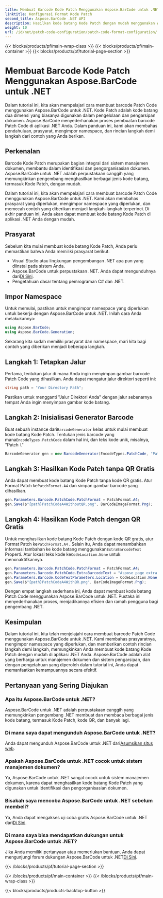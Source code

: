 ```yaml
---
title: Membuat Barcode Kode Patch Menggunakan Aspose.BarCode untuk .NET
linktitle: Konfigurasi Format Kode Patch
second_title: Aspose.BarCode .NET API
description: Hasilkan kode batang Kode Patch dengan mudah menggunakan Aspose.BarCode untuk .NET. Pelajari langkah-langkah membuat kode batang Kode Patch dan menyempurnakan sistem manajemen dokumen Anda. Unduh perpustakaannya sekarang!
weight: 10
url: /id/net/patch-code-configuration/patch-code-format-configuration/
---
```


{{< blocks/products/pf/main-wrap-class >}}
{{< blocks/products/pf/main-container >}}
{{< blocks/products/pf/tutorial-page-section >}}

# Membuat Barcode Kode Patch Menggunakan Aspose.BarCode untuk .NET


Dalam tutorial ini, kita akan mempelajari cara membuat barcode Patch Code menggunakan Aspose.BarCode untuk .NET. Kode Patch adalah kode batang dua dimensi yang biasanya digunakan dalam pengelolaan dan pengarsipan dokumen. Aspose.BarCode menyederhanakan proses pembuatan barcode Patch Code di aplikasi .NET Anda. Dalam panduan ini, kami akan membahas pendahuluan, prasyarat, mengimpor namespace, dan rincian langkah demi langkah dari contoh yang Anda berikan.

## Perkenalan

Barcode Kode Patch merupakan bagian integral dari sistem manajemen dokumen, membantu dalam identifikasi dan pengorganisasian dokumen. Aspose.BarCode untuk .NET adalah perpustakaan canggih yang memungkinkan pengembang menghasilkan berbagai jenis kode batang, termasuk Kode Patch, dengan mudah.

Dalam tutorial ini, kita akan mempelajari cara membuat barcode Patch Code menggunakan Aspose.BarCode untuk .NET. Kami akan membahas prasyarat yang diperlukan, mengimpor namespace yang diperlukan, dan memecah contoh yang diberikan menjadi langkah-langkah terperinci. Di akhir panduan ini, Anda akan dapat membuat kode batang Kode Patch di aplikasi .NET Anda dengan mudah.

## Prasyarat

Sebelum kita mulai membuat kode batang Kode Patch, Anda perlu memastikan bahwa Anda memiliki prasyarat berikut:

- Visual Studio atau lingkungan pengembangan .NET apa pun yang diinstal pada sistem Anda.
-  Aspose.BarCode untuk perpustakaan .NET. Anda dapat mengunduhnya dari[Di Sini](https://releases.aspose.com/barcode/net/).
- Pengetahuan dasar tentang pemrograman C# dan .NET.

## Impor Namespace

Untuk memulai, pastikan untuk mengimpor namespace yang diperlukan untuk bekerja dengan Aspose.BarCode untuk .NET. Inilah cara Anda melakukannya:

```csharp
using Aspose.BarCode;
using Aspose.BarCode.Generation;
```

Sekarang kita sudah memiliki prasyarat dan namespace, mari kita bagi contoh yang diberikan menjadi beberapa langkah.

## Langkah 1: Tetapkan Jalur

Pertama, tentukan jalur di mana Anda ingin menyimpan gambar barcode Patch Code yang dihasilkan. Anda dapat mengatur jalur direktori seperti ini:

```csharp
string path = "Your Directory Path";
```

Pastikan untuk mengganti "Jalur Direktori Anda" dengan jalur sebenarnya tempat Anda ingin menyimpan gambar kode batang.

## Langkah 2: Inisialisasi Generator Barcode

 Buat sebuah instance dari`BarcodeGenerator` kelas untuk mulai membuat kode batang Kode Patch. Tentukan jenis barcode yang mana`EncodeTypes.PatchCode` dalam hal ini, dan teks kode unik, misalnya, "Patch I."

```csharp
BarcodeGenerator gen = new BarcodeGenerator(EncodeTypes.PatchCode, "Patch I");
```

## Langkah 3: Hasilkan Kode Patch tanpa QR Gratis

 Anda dapat membuat kode batang Kode Patch tanpa kode QR gratis. Atur Format Patch ke`PatchFormat.A4` dan simpan gambar barcode yang dihasilkan.

```csharp
gen.Parameters.Barcode.PatchCode.PatchFormat = PatchFormat.A4;
gen.Save($"{path}PatchCodeA4WithoutQR.png", BarCodeImageFormat.Png);
```

## Langkah 4: Hasilkan Kode Patch dengan QR Gratis

 Untuk menghasilkan kode batang Kode Patch dengan kode QR gratis, atur Format Patch ke`PatchFormat.A4` . Selain itu, Anda dapat menambahkan informasi tambahan ke kode batang menggunakan`ExtraBarcodeText` Properti. Atur lokasi teks kode ke`CodeLocation.None` untuk menonaktifkannya.

```csharp
gen.Parameters.Barcode.PatchCode.PatchFormat = PatchFormat.A4;
gen.Parameters.Barcode.PatchCode.ExtraBarcodeText = "Aspose page extra info";
gen.Parameters.Barcode.CodeTextParameters.Location = CodeLocation.None;
gen.Save($"{path}PatchCodeA4WithQR.png", BarCodeImageFormat.Png);
```

Dengan empat langkah sederhana ini, Anda dapat membuat kode batang Patch Code menggunakan Aspose.BarCode untuk .NET. Pustaka ini menyederhanakan proses, menjadikannya efisien dan ramah pengguna bagi pengembang .NET.

## Kesimpulan

Dalam tutorial ini, kita telah menjelajahi cara membuat barcode Patch Code menggunakan Aspose.BarCode untuk .NET. Kami membahas prasyaratnya, mengimpor namespace yang diperlukan, dan memberikan contoh rincian langkah demi langkah, memungkinkan Anda membuat kode batang Kode Patch dengan mudah di aplikasi .NET Anda. Aspose.BarCode adalah alat yang berharga untuk manajemen dokumen dan sistem pengarsipan, dan dengan pengetahuan yang diperoleh dalam tutorial ini, Anda dapat memanfaatkan kemampuannya secara efektif.

## Pertanyaan yang Sering Diajukan

### Apa itu Aspose.BarCode untuk .NET?
Aspose.BarCode untuk .NET adalah perpustakaan canggih yang memungkinkan pengembang .NET membuat dan membaca berbagai jenis kode batang, termasuk Kode Patch, kode QR, dan banyak lagi.

### Di mana saya dapat mengunduh Aspose.BarCode untuk .NET?
Anda dapat mengunduh Aspose.BarCode untuk .NET dari[Asumsikan situs web](https://releases.aspose.com/barcode/net/).

### Apakah Aspose.BarCode untuk .NET cocok untuk sistem manajemen dokumen?
Ya, Aspose.BarCode untuk .NET sangat cocok untuk sistem manajemen dokumen, karena dapat menghasilkan kode batang Kode Patch yang digunakan untuk identifikasi dan pengorganisasian dokumen.

### Bisakah saya mencoba Aspose.BarCode untuk .NET sebelum membeli?
 Ya, Anda dapat mengakses uji coba gratis Aspose.BarCode untuk .NET dari[Di Sini](https://releases.aspose.com/).

### Di mana saya bisa mendapatkan dukungan untuk Aspose.BarCode untuk .NET?
 Jika Anda memiliki pertanyaan atau memerlukan bantuan, Anda dapat mengunjungi forum dukungan Aspose.BarCode untuk .NET[Di Sini](https://forum.aspose.com/c/barcode/13).

{{< /blocks/products/pf/tutorial-page-section >}}

{{< /blocks/products/pf/main-container >}}
{{< /blocks/products/pf/main-wrap-class >}}

{{< blocks/products/products-backtop-button >}}
